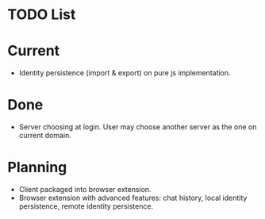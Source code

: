 TODO List
=========

# Current

* Identity persistence (import & export) on pure js implementation.

# Done

* Server choosing at login. User may choose another server as the one on current
  domain.

# Planning

* Client packaged into browser extension.
* Browser extension with advanced features: chat history, local identity
  persistence, remote identity persistence.
